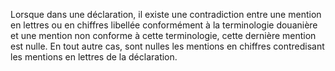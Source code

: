 Lorsque dans une déclaration, il existe une
contradiction entre une mention en lettres ou en chiffres libellée
conformément à la terminologie douanière et une mention non conforme à
cette terminologie, cette dernière mention est nulle. En tout autre cas,
sont nulles les mentions en chiffres contredisant les mentions en
lettres de la déclaration.